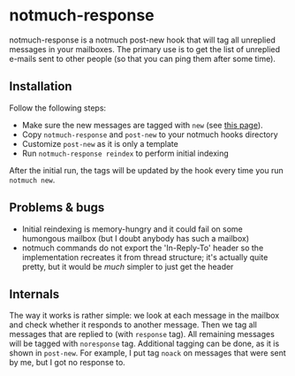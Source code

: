 # notmuch-response

notmuch-response is a notmuch post-new hook that will tag all
unreplied messages in your mailboxes.  The primary use is to get the
list of unreplied e-mails sent to other people (so that you can ping
them after some time).

## Installation

Follow the following steps:

* Make sure the new messages are tagged with `new`
(see [this page](http://notmuchmail.org/initial_tagging/)).
* Copy `notmuch-response` and `post-new` to your notmuch
hooks directory
* Customize `post-new` as it is only a template
* Run `notmuch-response reindex` to perform initial indexing

After the initial run, the tags will be updated by the hook
every time you run `notmuch new`.

## Problems & bugs

* Initial reindexing is memory-hungry and it could fail on
some humongous mailbox (but I doubt anybody has such a mailbox)
* notmuch commands do not export the 'In-Reply-To' header so
the implementation recreates it from thread structure;
it's actually quite pretty, but it would be *much* simpler
to just get the header

## Internals

The way it works is rather simple: we look at each message in the
mailbox and check whether it responds to another message. Then we tag
all messages that are replied to (with `response` tag). All remaining
messages will be tagged with `noresponse` tag. Additional tagging can
be done, as it is shown in `post-new`.  For example, I put tag `noack`
on messages that were sent by me, but I got no response to.
